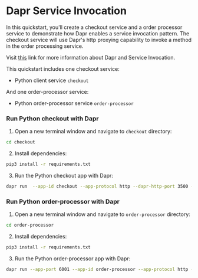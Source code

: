 # Dapr Service Invocation

In this quickstart, you'll create a checkout service and a order processor service to demonstrate how Dapr enables a service invocation pattern. The checkout service will use Dapr's http proxying capability to invoke a method in the order processing service.

Visit [this](https://docs.dapr.io/developing-applications/building-blocks/service-invocation/) link for more information about Dapr and Service Invocation.

This quickstart includes one checkout service:

- Python client service `checkout` 

And one order-processor service: 
 
- Python order-processor service `order-processor`

### Run Python checkout with Dapr

1. Open a new terminal window and navigate to `checkout` directory: 

```bash
cd checkout
```

2. Install dependencies: 

<!-- STEP
name: Install Python dependencies
working_dir: ./checkout
-->

```bash
pip3 install -r requirements.txt 
```

3. Run the Python checkout app with Dapr: 
    
```bash
dapr run  --app-id checkout --app-protocol http --dapr-http-port 3500 -- python3 app.py
```

<!-- END_STEP -->
### Run Python order-processor with Dapr

1. Open a new terminal window and navigate to `order-processor` directory: 

```bash
cd order-processor
```

2. Install dependencies: 

<!-- STEP
name: Install Python dependencies
working_dir: ./order-processor
-->

```bash
pip3 install -r requirements.txt 
```

3. Run the Python order-processor app with Dapr: 

```bash
dapr run --app-port 6001 --app-id order-processor --app-protocol http --dapr-http-port 3501 -- python3 app.py
```

<!-- END_STEP -->
